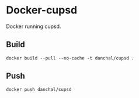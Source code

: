 # Docker-cupsd
Docker running cupsd.

## Build
    docker build --pull --no-cache -t danchal/cupsd .

## Push
    docker push danchal/cupsd
